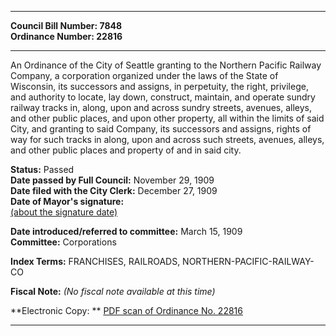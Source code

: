 * * * * *  
  
**Council Bill Number: [](#h0)[](#h2)7848**   
**Ordinance Number: 22816**  
  
* * * * *  
  
An Ordinance of the City of Seattle granting to the Northern Pacific Railway Company, a corporation organized under the laws of the State of Wisconsin, its successors and assigns, in perpetuity, the right, privilege, and authority to locate, lay down, construct, maintain, and operate sundry railway tracks in, along, upon and across sundry streets, avenues, alleys, and other public places, and upon other property, all within the limits of said City, and granting to said Company, its successors and assigns, rights of way for such tracks in along, upon and across such streets, avenues, alleys, and other public places and property of and in said city.  
  
**Status:** Passed   
**Date passed by Full Council:** November 29, 1909   
**Date filed with the City Clerk:** December 27, 1909   
**Date of Mayor's signature:**   
[(about the signature date)](/~public/approvaldate.htm)   
  
  
**Date introduced/referred to committee:** March 15, 1909   
**Committee:** Corporations   
  
**Index Terms:** FRANCHISES, RAILROADS, NORTHERN-PACIFIC-RAILWAY-CO  
  
**Fiscal Note:** *(No fiscal note available at this time)*  
  
**Electronic Copy: ** [PDF scan of Ordinance No. 22816](/~archives/Ordinances/Ord_22816.pdf)  
  
* * * * *  
